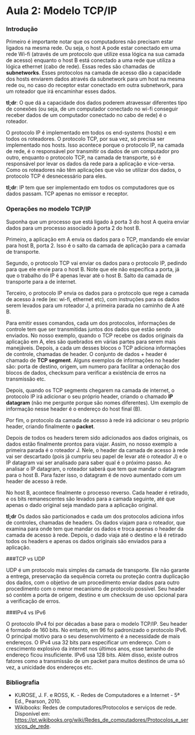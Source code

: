 # Aula 2: Modelo TCP/IP

### Introdução

Primeiro é importante notar que os computadores não precisam estar ligados na mesma rede. Ou seja, o host A pode estar conectado em uma rede 
Wi-fi (através de um protocolo que utilize essa lógica na sua camada de acesso) enquanto o host B está conectado a uma rede que utiliza a lógica
ethernet (cabo de rede). Essas redes são chamadas de **subnetworks**. Esses protocolos na camada de acesso dão a capacidade dos hosts enviarem
dados através da subnetwork para um host na mesma rede ou, no caso do receptor estar conectado em outra subnetwork, para um roteador que irá 
encaminhar esses dados.

**tl;dr**: O que dá a capacidade dos dados poderem atravessar diferentes tipo de conexões (ou seja, de um computador conectado no wi-fi conseguir
receber dados de um computador conectado no cabo de rede) é o roteador.

O protocolo IP é implementado em todos os end-systems (hosts) e em todos os roteadores. O protocolo TCP, por sua vez, só precisa ser
implementado nos hosts. Isso acontece porque o protocolo IP, na camada de rede, é o responsável por transmitir os dados de um computador 
pro outro, enquanto o protocolo TCP, na camada de transporte, só é responsável por levar os dados da rede para a aplicação e vice-versa. Como os roteadores
não têm aplicações que vão se utilizar dos dados, o protocolo TCP é desnecessário para eles.


**tl;dr**: IP tem que ser implementado em todos os computadores que os dados passam. TCP apenas no emissor e receptor.


### Operações no modelo TCP/IP
Suponha que um processo que está ligado à porta 3 do host A queira enviar dados para um processo associado à porta 2 do host B.

Primeiro, a aplicação em A envia os dados para o TCP, mandando ele enviar para host B, porta 2. Isso é o salto da camada de aplicação para
a camada de transporte.

Segundo, o protocolo TCP vai enviar os dados para o protocolo IP, pedindo para que ele envie para o host B. Note que ele
não especifica a porta, já que o trabalho do IP é apenas levar até o host B. Salto da camada de transporte para a de internet.

Terceiro, o protocolo IP envia os dados para o protocolo que rege a camada de acesso à rede (ex: wi-fi, ethernet etc), com instruções para os dados serem
levados para um roteador J, a primeira parada no caminho de A até B.

Para emitir esses comandos, cada um dos protocolos, informações de controle tem que ser transmitidas juntos dos dados que estão sendo
enviados. No nosso exemplo, quando o TCP recebe os dados originais da aplicação em A, eles são quebrados em várias partes para 
serem mais manejáveis. Depois, a cada um desses blocos o TCP adiciona informações de controle, chamadas de header. O conjunto de dados + 
header é chamado de **TCP segment**. Alguns exemplos de informações no header são: porta de destino, origem, um numero para facilitar a
ordenação dos blocos de dados, checksum para verificar a existência de erros na transmissão etc. 

Depois, quando os TCP segments chegarem na camada de internet, o protocolo IP irá adicionar o seu próprio header, 
criando o chamado **IP datagram** (não me pergunte porque são nomes diferentes).
Um exemplo de informação nesse header é o endereço do host final (B). 

Por fim, o protocolo da camada de acesso à rede irá adicionar o seu próprio header, criando finalmente o **packet**.

Depois de todos os headers terem sido adicionados aos dados originais, os dados estão finalmente prontos para viajar. Assim, no nosso exemplo
a primeira parada é o roteador J. Nele, o header da camada de acesso à rede vai ser descartado (pois já cumpriu seu papel de levar até o roteador J)
e o IP datagram vai ser analisado para saber qual é o próximo passo. Ao analisar o IP datagram, o roteador saberá que tem que mandar o datagram
para o host B. Para fazer isso, o datagram é de novo aumentado com um header de acesso à rede. 

No host B, acontece finalmente o processo reverso. Cada header é retirado, e os bits remanescentes são levados para a camada seguinte, até que
apenas o dado original seja mandado para a aplicação original.

**tl;dr** Os dados são particionados e cada um dos protocolos adiciona infos de controles, chamadas de headers. Os dados viajam para o 
roteador, que examina para onde tem que mandar os dados e troca apenas o header da camada de acesso à rede. Depois, o dado viaja até o 
destino e lá é retirado todos os headers e apenas os dados originais são enviados para a aplicação.

###TCP vs UDP

UDP é um protocolo mais simples da camada de transporte. Ele não garante a entrega, preservação da sequência correta ou proteção contra
duplicação dos dados, com o objetivo de um procedimento enviar dados para outro procedimento com o menor mecanismo de protocolo possível.
Seu header só contém a porta de origem, destino e um checksum de uso opcional para a verificação de erros.


###IPv4 vs IPv6

O protocolo IPv4 foi por décadas a base para o modelo TCP/IP. Seu header é formado de 160 bits. No entanto, em 96 foi padronizado o protocolo
IPv6. O principal motivo para o seu desenvolvimento é a necessidade de mais endereços. O IPv4 usa 32 bits para especificar um endereço. Com o
crescimento explosivo da internet nos últimos anos, esse tamanho de endereço ficou insuficiente. IPv6 usa 128 bits. Além disso, existe outros
fatores como a transmissão de um packet para muitos destinos de uma só vez, a unicidade dos endereços etc.

### Bibliografia

- KUROSE, J. F. e ROSS, K. - Redes de Computadores e a Internet - 5ª Ed., Pearson, 2010.
- Wikibooks: Redes de computadores/Protocolos e serviços de rede. Disponível em: <https://pt.wikibooks.org/wiki/Redes_de_computadores/Protocolos_e_serviços_de_rede>.
